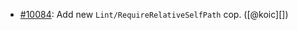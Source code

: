 * [#10084](https://github.com/rubocop/rubocop/issues/10084): Add new `Lint/RequireRelativeSelfPath` cop. ([@koic][])
